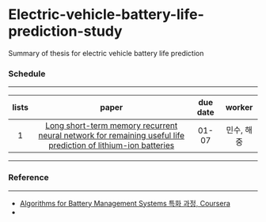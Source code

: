 # Electric-vehicle-battery-life-prediction-study
Summary of thesis for electric vehicle battery life prediction

### Schedule
---
|lists|paper|due date|worker|   
|:--:|:--:|:--:|:--:|  
| 1 | [Long short-term memory recurrent neural network for remaining useful life prediction of lithium-ion batteries](https://ieeexplore.ieee.org/abstract/document/8289406) | 01-07 | 민수, 해중 |


---

### Reference
---
- [Algorithms for Battery Management Systems 특화 과정, Coursera](https://www.coursera.org/specializations/algorithms-for-battery-management-systems)
- 
